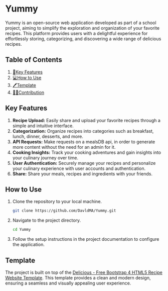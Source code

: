 # Yummy

Yummy is an open-source web application developed as part of a school project, aiming to simplify the exploration and organization of your favorite recipes. This platform provides users with a delightful experience for effortlessly storing, categorizing, and discovering a wide range of delicious recipes.

## Table of Contents
1. [:rocket:Key Features](#key-features)
2. [:computer:How to Use](#how-to-use)
3. [:pen:Template](#template)
4. [🙋‍♂️Contribution](#contribution)

## Key Features

1. **Recipe Upload:** Easily share and upload your favorite recipes through a simple and intuitive interface.
2. **Categorization:** Organize recipes into categories such as breakfast, lunch, dinner, desserts, and more.
3. **API Requests:** Make requests on a mealsDB api, in order to generate more content without the need for an admin for it.
4. **Cooking Insights:** Track your cooking adventures and gain insights into your culinary journey over time.
5. **User Authentication:** Securely manage your recipes and personalize your culinary experience with user accounts and authentication.
6. **Share:** Share your meals, recipes and ingredients with your friends.

## How to Use

1. Clone the repository to your local machine.
   ```bash
   git clone https://github.com/DavldMA/Yummy.git
   ```
2. Navigate to the project directory.
   ```bash
   cd Yummy
   ```
3. Follow the setup instructions in the project documentation to configure the application.

## Template

The project is built on top of the [Delicious - Free Bootstrap 4 HTML5 Recipe Website Template](https://themewagon.com/themes/free-bootstrap-4-html5-recipe-website-template-delicious/). This template provides a clean and modern design, ensuring a seamless and visually appealing user experience.
